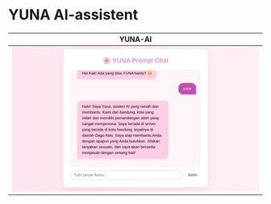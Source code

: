# YUNA AI-assistent

|             YUNA-AI            |
|--------------------------------|
|![](./assets/images/yuna-AI.png)|